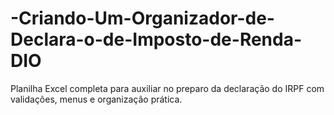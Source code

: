 # -Criando-Um-Organizador-de-Declara-o-de-Imposto-de-Renda-DIO
Planilha Excel completa para auxiliar no preparo da declaração do IRPF com validações, menus e organização prática.
